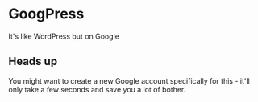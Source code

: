 # GoogPress
It's like WordPress but on Google

## Heads up
You might want to create a new Google account specifically for this - it'll only take a few seconds and save you a lot of bother.
